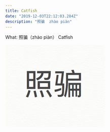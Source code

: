 ```yaml
---
title: Catfish
date: "2019-12-03T22:12:03.284Z"
description: "照骗  zhào piàn"
---
```


What: 照骗（zhào piàn） Catfish



![Chinese Salty Egg](./1.png)
